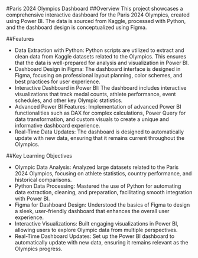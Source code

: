 #Paris 2024 Olympics Dashboard
##Overview
This project showcases a comprehensive interactive dashboard for the Paris 2024 Olympics, created using Power BI. The data is sourced from Kaggle, processed with Python, and the dashboard design is conceptualized using Figma.

##Features
- Data Extraction with Python: Python scripts are utilized to extract and clean data from Kaggle datasets related to the Olympics. This ensures that the data is well-prepared for analysis and visualization in Power BI.
- Dashboard Design in Figma: The dashboard interface is designed in Figma, focusing on professional layout planning, color schemes, and best practices for user experience.
- Interactive Dashboard in Power BI: The dashboard includes interactive visualizations that track medal counts, athlete performance, event schedules, and other key Olympic statistics.
- Advanced Power BI Features: Implementation of advanced Power BI functionalities such as DAX for complex calculations, Power Query for data transformation, and custom visuals to create a unique and informative dashboard experience.
- Real-Time Data Updates: The dashboard is designed to automatically update with new data, ensuring that it remains current throughout the Olympics.

##Key Learning Objectives
- Olympic Data Analysis: Analyzed large datasets related to the Paris 2024 Olympics, focusing on athlete statistics, country performance, and historical comparisons.
- Python Data Processing: Mastered the use of Python for automating data extraction, cleaning, and preparation, facilitating smooth integration with Power BI.
- Figma for Dashboard Design: Understood the basics of Figma to design a sleek, user-friendly dashboard that enhances the overall user experience.
- Interactive Visualizations: Built engaging visualizations in Power BI, allowing users to explore Olympic data from multiple perspectives.
- Real-Time Dashboard Updates: Set up the Power BI dashboard to automatically update with new data, ensuring it remains relevant as the Olympics progress.
